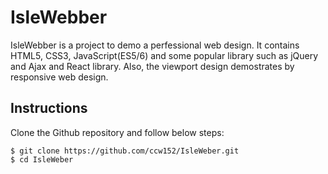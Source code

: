 # IsleWebber
IsleWebber is a project to demo a perfessional web design. It contains HTML5, CSS3, JavaScript(ES5/6) and some popular library such as jQuery and Ajax and React library. Also, the viewport design demostrates by responsive web design.

## Instructions
Clone the Github repository and follow below steps:
```
$ git clone https://github.com/ccw152/IsleWeber.git
$ cd IsleWeber
```